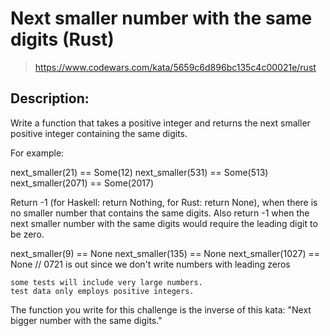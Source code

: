 # Next smaller number with the same digits (Rust)

> https://www.codewars.com/kata/5659c6d896bc135c4c00021e/rust

## Description:

Write a function that takes a positive integer and returns the next smaller positive integer containing the same digits.

For example:

next_smaller(21) == Some(12)
next_smaller(531) == Some(513)
next_smaller(2071) == Some(2017)

Return -1 (for Haskell: return Nothing, for Rust: return None), when there is no smaller number that contains the same digits. Also return -1 when the next smaller number with the same digits would require the leading digit to be zero.

next_smaller(9) == None
next_smaller(135) == None
next_smaller(1027) == None // 0721 is out since we don't write numbers with leading zeros

    some tests will include very large numbers.
    test data only employs positive integers.

The function you write for this challenge is the inverse of this kata: "Next bigger number with the same digits."
